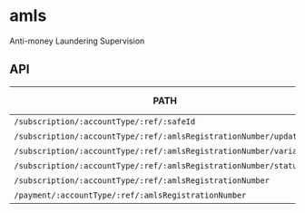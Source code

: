 amls
=============

Anti-money Laundering Supervision

API
----

| PATH | Supported Methods |
|------|-------------------|
|```/subscription/:accountType/:ref/:safeId``` | POST | 
|```/subscription/:accountType/:ref/:amlsRegistrationNumber/update``` | POST |
|```/subscription/:accountType/:ref/:amlsRegistrationNumber/variation``` | POST |
|```/subscription/:accountType/:ref/:amlsRegistrationNumber/status``` | GET |
|```/subscription/:accountType/:ref/:amlsRegistrationNumber``` | GET |
|```/payment/:accountType/:ref/:amlsRegistrationNumber``` | GET |

